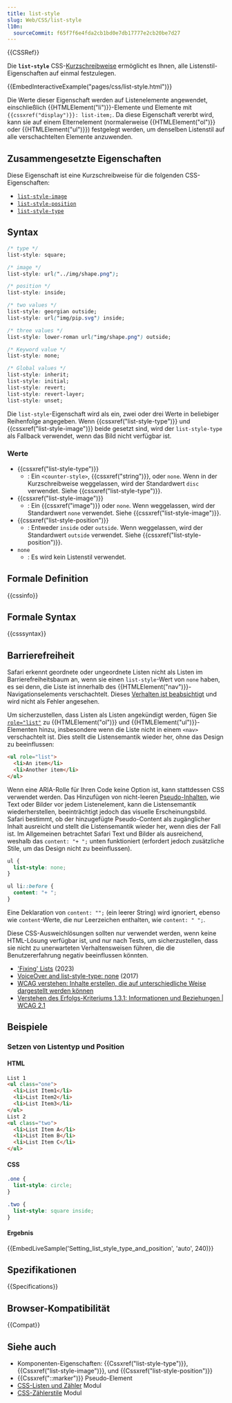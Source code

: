 ```yaml
---
title: list-style
slug: Web/CSS/list-style
l10n:
  sourceCommit: f65f7f6e4fda2cb1bd0e7db17777e2cb20be7d27
---
```


{{CSSRef}}

Die **`list-style`** CSS-[Kurzschreibweise](/de/docs/Web/CSS/CSS_cascade/Shorthand_properties) ermöglicht es Ihnen, alle Listenstil-Eigenschaften auf einmal festzulegen.

{{EmbedInteractiveExample("pages/css/list-style.html")}}

Die Werte dieser Eigenschaft werden auf Listenelemente angewendet, einschließlich {{HTMLElement("li")}}-Elemente und Elemente mit `{{cssxref("display")}}: list-item;`. Da diese Eigenschaft vererbt wird, kann sie auf einem Elternelement (normalerweise {{HTMLElement("ol")}} oder {{HTMLElement("ul")}}) festgelegt werden, um denselben Listenstil auf alle verschachtelten Elemente anzuwenden.

## Zusammengesetzte Eigenschaften

Diese Eigenschaft ist eine Kurzschreibweise für die folgenden CSS-Eigenschaften:

- [`list-style-image`](/de/docs/Web/CSS/list-style-image)
- [`list-style-position`](/de/docs/Web/CSS/list-style-position)
- [`list-style-type`](/de/docs/Web/CSS/list-style-type)

## Syntax

```css
/* type */
list-style: square;

/* image */
list-style: url("../img/shape.png");

/* position */
list-style: inside;

/* two values */
list-style: georgian outside;
list-style: url("img/pip.svg") inside;

/* three values */
list-style: lower-roman url("img/shape.png") outside;

/* Keyword value */
list-style: none;

/* Global values */
list-style: inherit;
list-style: initial;
list-style: revert;
list-style: revert-layer;
list-style: unset;
```

Die `list-style`-Eigenschaft wird als ein, zwei oder drei Werte in beliebiger Reihenfolge angegeben. Wenn {{cssxref("list-style-type")}} und {{cssxref("list-style-image")}} beide gesetzt sind, wird der `list-style-type` als Fallback verwendet, wenn das Bild nicht verfügbar ist.

### Werte

- {{cssxref("list-style-type")}}
  - : Ein `<counter-style>`, {{cssxref("string")}}, oder `none`. Wenn in der Kurzschreibweise weggelassen, wird der Standardwert `disc` verwendet. Siehe {{cssxref("list-style-type")}}.
- {{cssxref("list-style-image")}}
  - : Ein {{cssxref("image")}} oder `none`. Wenn weggelassen, wird der Standardwert `none` verwendet. Siehe {{cssxref("list-style-image")}}.
- {{cssxref("list-style-position")}}
  - : Entweder `inside` oder `outside`. Wenn weggelassen, wird der Standardwert `outside` verwendet. Siehe {{cssxref("list-style-position")}}.
- `none`
  - : Es wird kein Listenstil verwendet.

## Formale Definition

{{cssinfo}}

## Formale Syntax

{{csssyntax}}

## Barrierefreiheit

Safari erkennt geordnete oder ungeordnete Listen nicht als Listen im Barrierefreiheitsbaum an, wenn sie einen `list-style`-Wert von `none` haben, es sei denn, die Liste ist innerhalb des {{HTMLElement("nav")}}-Navigationselements verschachtelt. Dieses [Verhalten ist beabsichtigt](https://webkit.org/b/170179#c1) und wird nicht als Fehler angesehen.

Um sicherzustellen, dass Listen als Listen angekündigt werden, fügen Sie [`role="list"`](/de/docs/Web/Accessibility/ARIA/Reference/Roles/list_role) zu {{HTMLElement("ol")}} und {{HTMLElement("ul")}}-Elementen hinzu, insbesondere wenn die Liste nicht in einem `<nav>` verschachtelt ist. Dies stellt die Listensemantik wieder her, ohne das Design zu beeinflussen:

```html
<ul role="list">
  <li>An item</li>
  <li>Another item</li>
</ul>
```

Wenn eine ARIA-Rolle für Ihren Code keine Option ist, kann stattdessen CSS verwendet werden. Das Hinzufügen von nicht-leeren [Pseudo-Inhalten](/de/docs/Web/CSS/content), wie Text oder Bilder vor jedem Listenelement, kann die Listensemantik wiederherstellen, beeinträchtigt jedoch das visuelle Erscheinungsbild. Safari bestimmt, ob der hinzugefügte Pseudo-Content als zugänglicher Inhalt ausreicht und stellt die Listensemantik wieder her, wenn dies der Fall ist. Im Allgemeinen betrachtet Safari Text und Bilder als ausreichend, weshalb das `content: "+ ";` unten funktioniert (erfordert jedoch zusätzliche Stile, um das Design nicht zu beeinflussen).

```css
ul {
  list-style: none;
}

ul li::before {
  content: "+ ";
}
```

Eine Deklaration von `content: "";` (ein leerer String) wird ignoriert, ebenso wie `content`-Werte, die nur Leerzeichen enthalten, wie `content: " ";`.

Diese CSS-Ausweichlösungen sollten nur verwendet werden, wenn keine HTML-Lösung verfügbar ist, und nur nach Tests, um sicherzustellen, dass sie nicht zu unerwarteten Verhaltensweisen führen, die die Benutzererfahrung negativ beeinflussen könnten.

- ['Fixing' Lists](https://www.scottohara.me/blog/2019/01/12/lists-and-safari.html) (2023)
- [VoiceOver and list-style-type: none](https://gerardkcohen.me/writing/2017/voiceover-list-style-type.html) (2017)
- [WCAG verstehen: Inhalte erstellen, die auf unterschiedliche Weise dargestellt werden können](/de/docs/Web/Accessibility/Guides/Understanding_WCAG/Perceivable#guideline_1.3_—_create_content_that_can_be_presented_in_different_ways)
- [Verstehen des Erfolgs-Kriteriums 1.3.1: Informationen und Beziehungen | WCAG 2.1](https://www.w3.org/WAI/WCAG21/Understanding/info-and-relationships.html)

## Beispiele

### Setzen von Listentyp und Position

#### HTML

```html
List 1
<ul class="one">
  <li>List Item1</li>
  <li>List Item2</li>
  <li>List Item3</li>
</ul>
List 2
<ul class="two">
  <li>List Item A</li>
  <li>List Item B</li>
  <li>List Item C</li>
</ul>
```

#### CSS

```css
.one {
  list-style: circle;
}

.two {
  list-style: square inside;
}
```

#### Ergebnis

{{EmbedLiveSample('Setting_list_style_type_and_position', 'auto', 240)}}

## Spezifikationen

{{Specifications}}

## Browser-Kompatibilität

{{Compat}}

## Siehe auch

- Komponenten-Eigenschaften: {{Cssxref("list-style-type")}}, {{Cssxref("list-style-image")}}, und {{Cssxref("list-style-position")}}
- {{Cssxref("::marker")}} Pseudo-Element
- [CSS-Listen und Zähler](/de/docs/Web/CSS/CSS_lists) Modul
- [CSS-Zählerstile](/de/docs/Web/CSS/CSS_counter_styles) Modul

